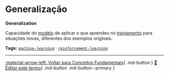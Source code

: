 # Generalização

**Generalization**

Capacidade do [modelo](../conceitos-fundamentais/modelo.md) de aplicar o que aprendeu no [treinamento](../conceitos-fundamentais/treinamento.md) para situações novas, diferentes dos exemplos originais.


**Tags:** [`machine-learning`](../tags.md#machine-learning) · [`reinforcement-learning`](../tags.md#reinforcement-learning)

---

[:material-arrow-left: Voltar para Conceitos Fundamentais](index.md){ .md-button }
[📝 Editar este termo](https://github.com/seu-usuario/glossario-ia/edit/main/glossario.yaml){ .md-button .md-button--primary }
